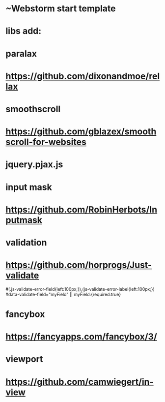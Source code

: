 # ~Webstorm start template

# libs add:
# paralax
# https://github.com/dixonandmoe/rellax
# smoothscroll
# https://github.com/gblazex/smoothscroll-for-websites
# jquery.pjax.js
# input mask
# https://github.com/RobinHerbots/Inputmask
# validation 
# https://github.com/horprogs/Just-validate     
#(.js-validate-error-field{left:100px;}),(js-validate-error-label{left:100px;})
#data-validate-field="myField" || myField:{required:true}
# fancybox
# https://fancyapps.com/fancybox/3/
# viewport
# https://github.com/camwiegert/in-view
